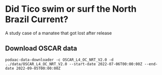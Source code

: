 # Did Tico swim or surf the North Brazil Current?
A study case of a manatee that got lost after release


## Download OSCAR data

`podaac-data-downloader -c OSCAR_L4_OC_NRT_V2.0 -d ../data/OSCAR_L4_OC_NRT_V2.0 --start-date 2022-07-06T00:00:00Z --end-date 2022-09-05T00:00:00Z`
